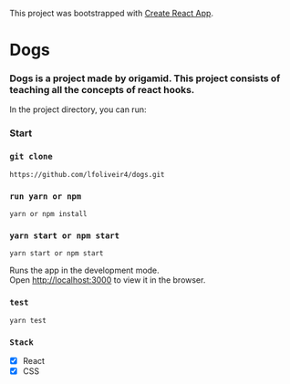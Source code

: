 This project was bootstrapped with [Create React App](https://github.com/facebook/create-react-app).

# Dogs

### Dogs is a project made by origamid. This project consists of teaching all the concepts of react hooks.

In the project directory, you can run:

### Start

### `git clone`

```
https://github.com/lfoliveir4/dogs.git
```

### `run yarn or npm`

```
yarn or npm install
```

### `yarn start or npm start`

```
yarn start or npm start
```

Runs the app in the development mode.<br />
Open [http://localhost:3000](http://localhost:3000) to view it in the browser.

### `test`

```
yarn test
```

### `Stack`

- [x] React
- [x] CSS
